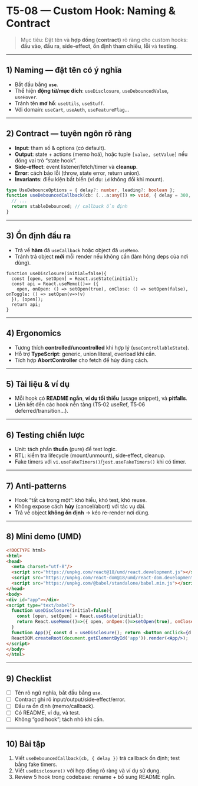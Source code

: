 # T5-08 — Custom Hook: Naming & Contract

> Mục tiêu: Đặt tên và **hợp đồng (contract)** rõ ràng cho custom hooks: **đầu vào**, **đầu ra**, **side‑effect**, **ổn định tham chiếu**, **lỗi** và **testing**.

---

## 1) Naming — đặt tên có ý nghĩa
- Bắt đầu bằng **`use`**.
- Thể hiện **động từ/mục đích**: `useDisclosure`, `useDebouncedValue`, `useHover`.
- Tránh tên **mơ hồ**: `useUtils`, `useStuff`.
- Với domain: `useCart`, `useAuth`, `useFeatureFlag`…

---

## 2) Contract — tuyên ngôn rõ ràng
- **Input**: tham số & options (có default).
- **Output**: state + actions (memo hoá), hoặc tuple `[value, setValue]` nếu đóng vai trò “state hook”.
- **Side‑effect**: event listener/fetch/timer và **cleanup**.
- **Error**: cách báo lỗi (throw, state error, return union).
- **Invariants**: điều kiện bất biến (ví dụ: `id` không đổi khi mount).

```ts
type UseDebounceOptions = { delay?: number, leading?: boolean };
function useDebouncedCallback(cb: (...a:any[]) => void, { delay = 300, leading = false }: UseDebounceOptions = {}) {
  // ...
  return stableDebounced; // callback ổn định
}
```

---

## 3) Ổn định đầu ra
- Trả về **hàm** đã `useCallback` hoặc object đã `useMemo`.
- Tránh trả object **mới** mỗi render nếu không cần (làm hỏng deps của nơi dùng).

```tsx
function useDisclosure(initial=false){
  const [open, setOpen] = React.useState(initial);
  const api = React.useMemo(()=> ({
    open, onOpen: () => setOpen(true), onClose: () => setOpen(false), onToggle: () => setOpen(v=>!v)
  }), [open]);
  return api;
}
```

---

## 4) Ergonomics
- Tương thích **controlled/uncontrolled** khi hợp lý (`useControllableState`).
- Hỗ trợ **TypeScript**: generic, union literal, overload khi cần.
- Tích hợp **AbortController** cho fetch để hủy đúng cách.

---

## 5) Tài liệu & ví dụ
- Mỗi hook có **README ngắn**, **ví dụ tối thiểu** (usage snippet), và **pitfalls**.
- Liên kết đến các hook nền tảng (T5‑02 useRef, T5‑06 deferred/transition…).

---

## 6) Testing chiến lược
- Unit: tách phần **thuần** (pure) để test logic.
- RTL: kiểm tra lifecycle (mount/unmount), side‑effect, cleanup.
- Fake timers với `vi.useFakeTimers()`/`jest.useFakeTimers()` khi có timer.

---

## 7) Anti‑patterns
- Hook “tất cả trong một”: khó hiểu, khó test, khó reuse.
- Không expose cách **hủy** (cancel/abort) với tác vụ dài.
- Trả về object **không ổn định** → kéo re-render nơi dùng.

---

## 8) Mini demo (UMD)
```html
<!DOCTYPE html>
<html>
<head>
  <meta charset="utf-8"/>
  <script src="https://unpkg.com/react@18/umd/react.development.js"></script>
  <script src="https://unpkg.com/react-dom@18/umd/react-dom.development.js"></script>
  <script src="https://unpkg.com/@babel/standalone/babel.min.js"></script>
</head>
<body>
<div id="app"></div>
<script type="text/babel">
  function useDisclosure(initial=false){
    const [open, setOpen] = React.useState(initial);
    return React.useMemo(()=>({ open, onOpen:()=>setOpen(true), onClose:()=>setOpen(false), onToggle:()=>setOpen(v=>!v) }), [open]);
  }
  function App(){ const d = useDisclosure(); return <button onClick={d.onToggle}>{d.open?"ON":"OFF"}</button>; }
  ReactDOM.createRoot(document.getElementById('app')).render(<App/>);
</script>
</body>
</html>
```

---

## 9) Checklist
- [ ] Tên rõ ngữ nghĩa, bắt đầu bằng `use`.
- [ ] Contract ghi rõ input/output/side‑effect/error.
- [ ] Đầu ra ổn định (memo/callback).
- [ ] Có README, ví dụ, và test.
- [ ] Không “god hook”; tách nhỏ khi cần.

---

## 10) Bài tập
1. Viết `useDebouncedCallback(cb, { delay })` trả callback ổn định; test bằng fake timers.
2. Viết `useDisclosure()` với hợp đồng rõ ràng và ví dụ sử dụng.
3. Review 5 hook trong codebase: rename + bổ sung README ngắn.